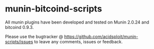 munin-bitcoind-scripts
======================

All munin plugins have been developed and tested on Munin 2.0.24 and bitcoind 0.9.3.

Please use the bugtracker @ https://github.com/acidsploit/munin-scripts/issues to leave any comments, issues or feedback.
